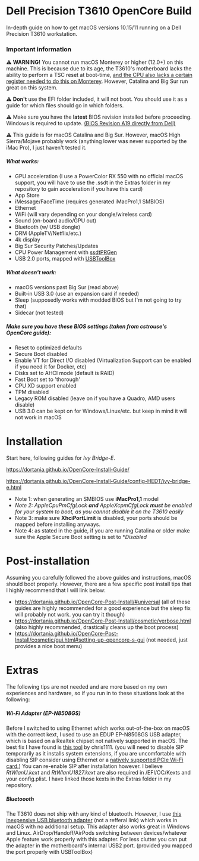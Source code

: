 # Dell Precision T3610 OpenCore Build
In-depth guide on how to get macOS versions 10.15/11 running on a Dell Precision T3610 workstation. 


### Important information

⚠ **WARNING!** You cannot run macOS Monterey or higher (12.0+) on this machine. This is because due to its age, the T3610's motherboard lacks the ability to perform a TSC reset at boot-time, <a href="https://github.com/acidanthera/CpuTscSync#cputscsync">and the CPU also lacks a certain register needed to do this on Monterey</a>. However, Catalina and Big Sur run great on this system.


⚠ **Don't** use the EFI folder included, it will not boot. You should use it as a guide for which files should go in which folders.

⚠ Make sure you have the **latest** BIOS revision installed before proceeding. Windows is required to update. <a href="https://www.dell.com/support/home/en-us/drivers/driversdetails?driverid=4d5hg">(BIOS Revision A19 directly from Dell)</a>

⚠ This guide is for macOS Catalina and Big Sur. However, macOS High Sierra/Mojave probably work (anything lower was never supported by the iMac Pro), I just haven't tested it. 


##### What works:
- GPU acceleration (I use a PowerColor RX 550 with no official macOS support, you will have to use the .ssdt in the Extras folder in my repository to gain acceleration if you have this card)
- App Store
- iMessage/FaceTime (requires generated iMacPro1,1 SMBIOS)
- Ethernet
- WiFi (will vary depending on your dongle/wireless card)
- Sound (on-board audio/GPU out)
- Bluetooth (w/ USB dongle)
- DRM (AppleTV/Netflix/etc.)
- 4k display
- Big Sur Security Patches/Updates
- CPU Power Management with <a href="https://dortania.github.io/OpenCore-Post-Install/universal/pm.html#sandy-and-ivy-bridge-power-management">ssdtPRGen</a>
- USB 2.0 ports, mapped with <a href="https://github.com/USBToolBox/tool">USBToolBox</a> 

##### What doesn't work:
- macOS versions past Big Sur (read above)
- Built-in USB 3.0 (use an expansion card if needed)
- Sleep (supposedly works with modded BIOS but I'm not going to try that) 
- Sidecar (not tested)

##### Make sure you have these BIOS settings (taken from cstrouse's OpenCore guide):
- Reset to optimized defaults
- Secure Boot disabled
- Enable VT for Direct I/O disabled (Virtualization Support can be enabled if you need it for Docker, etc)
- Disks set to AHCI mode (default is RAID)
- Fast Boot set to 'thorough'
- CPU XD support enabled
- TPM disabled
- Legacy ROM disabled (leave on if you have a Quadro, AMD users disable)
- USB 3.0 can be kept on for Windows/Linux/etc. but keep in mind it will not work in macOS


# Installation

Start here, following guides for _Ivy Bridge-E_. 

https://dortania.github.io/OpenCore-Install-Guide/

https://dortania.github.io/OpenCore-Install-Guide/config-HEDT/ivy-bridge-e.html

- Note 1: when generating an SMBIOS use **iMacPro1,1** model
-  _Note 2: AppleCpuPmCfgLock **and** AppleXcpmCfgLock **must** be enabled for your system to boot, as you cannot disable it on the T3610 easily_
-  Note 3: make sure **XhciPortLimit** is disabled, your ports should be mapped before installing anyways.
-  Note 4: as stated in the guide, if you are running Catalina or older make sure the Apple Secure Boot setting is set to **Disabled*

# Post-installation
Assuming you carefully followed the above guides and instructions, macOS should boot properly. However, there are a few specific post install tips that I highly recommend that I will link below:

- https://dortania.github.io/OpenCore-Post-Install/#universal (all of these guides are highly recommended for a good experience but the sleep fix will probably not work. you can try it though)
- https://dortania.github.io/OpenCore-Post-Install/cosmetic/verbose.html (also highly recommended, drastically cleans up the boot process)
- https://dortania.github.io/OpenCore-Post-Install/cosmetic/gui.html#setting-up-opencore-s-gui (not needed, just provides a nice boot menu)

# Extras 
The following tips are not needed and are more based on my own experiences and hardware, so if you run in to these situations look at the following:

##### Wi-Fi Adapter (EP-N8508GS)
Before I switched to using Ethernet which works out-of-the-box on macOS with the correct kext, I used to use an EDUP EP-N8508GS USB adapter, which is based on a Realtek chipset not natively supported in macOS. The best fix I have found is <a href="https://github.com/chris1111/Wireless-USB-Big-Sur-Adapter">this tool</a> by chris1111. (you will need to disable SIP temporarily as it installs system extensions, if you are uncomfortable with disabling SIP consider using Ethernet or a <a href="https://dortania.github.io/Wireless-Buyers-Guide/types-of-wireless-card/pcie.html">natively supported PCIe Wi-Fi card.</a>) You can re-enable SIP after installation however. I believe _RtWlanU.kext_ and _RtWlanU1827.kext_ are also required in /EFI/OC/Kexts and your config.plist. I have linked those kexts in the Extras folder in my repository.

##### Bluetoooth
The T3610 does not ship with any kind of bluetooth. However, I use <a href="https://www.amazon.com/IOGEAR-Bluetooth-Multi-Language-Version-GBU521W6/dp/B007ZT2AXE?th=1" rel="nofollow noreferrer">this inexpensive USB bluetooth adapter</a> (not a refferal link) which works in macOS with no additional setup. This adapter also works great in Windows and Linux. AirDrop/Handoff/AirPods switching between devices/whatever Apple feature work properly with this adapter. For less clutter you can put the adapter in the motherboard's internal USB2 port. (provided you mapped the port properly with USBToolBox)








 


  
